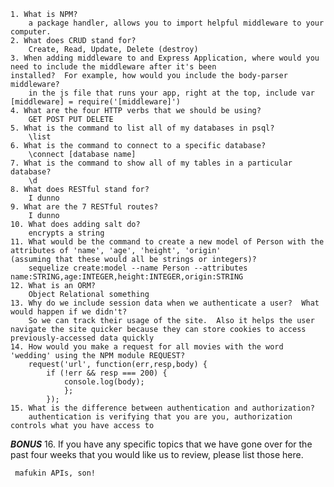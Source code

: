 	1. What is NPM?
		a package handler, allows you to import helpful middleware to your computer.
	2. What does CRUD stand for?
		Create, Read, Update, Delete (destroy)
	3. When adding middleware to and Express Application, where would you need to include the middleware after it's been
    installed?  For example, how would you include the body-parser middleware?
    	in the js file that runs your app, right at the top, include var [middleware] = require('[middleware]')
	4. What are the four HTTP verbs that we should be using?
		GET POST PUT DELETE
	5. What is the command to list all of my databases in psql?
		\list
	6. What is the command to connect to a specific database?
		\connect [database name]
	7. What is the command to show all of my tables in a particular database?
		\d
	8. What does RESTful stand for?
		I dunno
	9. What are the 7 RESTful routes?
		I dunno
	10. What does adding salt do?
		encrypts a string
	11. What would be the command to create a new model of Person with the attributes of 'name', 'age', 'height', 'origin'
    (assuming that these would all be strings or integers)?
    	sequelize create:model --name Person --attributes name:STRING,age:INTEGER,height:INTEGER,origin:STRING
	12. What is an ORM?
		Object Relational something
	13. Why do we include session data when we authenticate a user?  What would happen if we didn't?
		So we can track their usage of the site.  Also it helps the user navigate the site quicker because they can store cookies to access previously-accessed data quickly
	14. How would you make a request for all movies with the word 'wedding' using the NPM module REQUEST?
		request('url', function(err,resp,body) {
			if (!err && resp === 200) {
				console.log(body);
				};
			});
	15. What is the difference between authentication and authorization?
		authentication is verifying that you are you, authorization controls what you have access to

***BONUS***
	16. If you have any specific topics that we have gone over for the past four weeks that you would like us to review, 
     please list those here.

     mafukin APIs, son!
